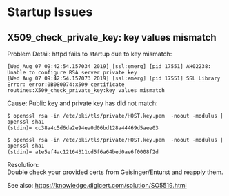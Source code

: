 # Startup Issues
## X509_check_private_key: key values mismatch

Problem Detail:
httpd fails to startup due to key mismatch:

```
[Wed Aug 07 09:42:54.157034 2019] [ssl:emerg] [pid 17551] AH02238: Unable to configure RSA server private key
[Wed Aug 07 09:42:54.157073 2019] [ssl:emerg] [pid 17551] SSL Library Error: error:0B080074:x509 certificate routines:X509_check_private_key:key values mismatch
```

Cause: 
Public key and private key has did not match:

```
$ openssl rsa -in /etc/pki/tls/private/HOST.key.pem  -noout -modulus | openssl sha1
(stdin)= cc38a4c5d6da2e94ea0d06bd128a44469d5aee03
 
$ openssl rsa -in /etc/pki/tls/private/HOST.key.pem  -noout -modulus | openssl sha1
(stdin)= a1e5ef4ac12164311cd5f6a64bed0ae6f0008f2d
```

Resolution:  
Double check your provided certs from Geisinger/Enturst and reapply them.

See also: https://knowledge.digicert.com/solution/SO5519.html
